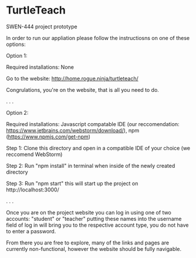 # TurtleTeach
SWEN-444 project prototype

In order to run our appliation please follow the instructiosns on one of these options:


Option 1:

Required installations: None

Go to the website: http://home.rogue.ninja/turtleteach/

Congrulations, you're on the website, that is all you need to do.

.
.
.

Option 2:

Required installations: Javascript compatable IDE (our reccomendation: https://www.jetbrains.com/webstorm/download/), npm (https://www.npmjs.com/get-npm)

Step 1: Clone this directory and open in a compatible IDE of your choice (we reccomend WebStorm)

Step 2: Run "npm install" in terminal when inside of the newly created directory

Step 3: Run "npm start" this will start up the project on http://localhost:3000/

.
.
.


Once you are on the project website you can log in using one of two accounts: "student" or "teacher" putting these names into the username field of log in will bring you to the respective account type, you do not have to enter a password.

From there you are free to explore, many of the links and pages are currently non-functional, however the website should be fully navigable.

